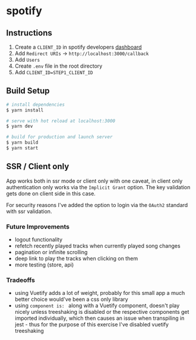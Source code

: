 # spotify

## Instructions

1. Create a `CLIENT_ID` in spotify developers [dashboard](https://developer.spotify.com/)
2. Add `Redirect URIs` -> `http://localhost:3000/callback`
3. Add `Users`
4. Create `.env` file in the root directory
5. Add `CLIENT_ID=STEP1_CLIENT_ID`

## Build Setup

```bash
# install dependencies
$ yarn install

# serve with hot reload at localhost:3000
$ yarn dev

# build for production and launch server
$ yarn build
$ yarn start
```

## SSR / Client only

App works both in ssr mode or client only with one caveat, in client only authentication only works via the `Implicit Grant` option. The key validation gets done on client side in this case.

For security reasons I've added the option to login via the `OAuth2` standard with ssr validation.

### Future Improvements

- logout functionality
- refetch recently played tracks when currently played song changes
- pagination or infinite scrolling
- deep link to play the tracks when clicking on them
- more testing (store, api)

### Tradeoffs

- using Vuetify adds a lot of weight, probably for this small app a much better choice would've been a css only library
- using `component is: ` along with a Vuetify component, doesn't play nicely unless treeshaking is disabled or the respective components get imported individually, which then causes an issue when transpiling in jest - thus for the purpose of this exercise I've disabled vuetify treeshaking

